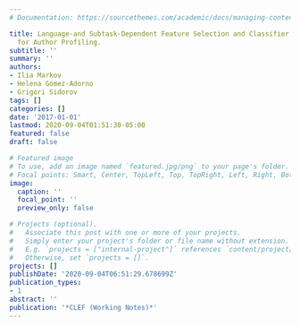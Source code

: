 ```yaml
---
# Documentation: https://sourcethemes.com/academic/docs/managing-content/

title: Language-and Subtask-Dependent Feature Selection and Classifier Parameter Tuning
  for Author Profiling.
subtitle: ''
summary: ''
authors:
- Ilia Markov
- Helena Gómez-Adorno
- Grigori Sidorov
tags: []
categories: []
date: '2017-01-01'
lastmod: 2020-09-04T01:51:30-05:00
featured: false
draft: false

# Featured image
# To use, add an image named `featured.jpg/png` to your page's folder.
# Focal points: Smart, Center, TopLeft, Top, TopRight, Left, Right, BottomLeft, Bottom, BottomRight.
image:
  caption: ''
  focal_point: ''
  preview_only: false

# Projects (optional).
#   Associate this post with one or more of your projects.
#   Simply enter your project's folder or file name without extension.
#   E.g. `projects = ["internal-project"]` references `content/project/deep-learning/index.md`.
#   Otherwise, set `projects = []`.
projects: []
publishDate: '2020-09-04T06:51:29.678699Z'
publication_types:
- 1
abstract: ''
publication: '*CLEF (Working Notes)*'
---
```

